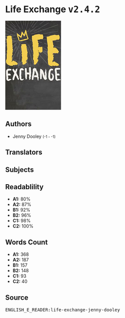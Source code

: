 # Life Exchange <kbd>v2.4.2</kbd>

![](./cover.medium.jpg "")

## Authors


 - Jenny Dooley <small>(-1 - -1)</small>

## Translators



## Subjects



## Readablility


 - **A1:** 80%
 - **A2:** 87%
 - **B1:** 92%
 - **B2:** 96%
 - **C1:** 98%
 - **C2:** 100%

## Words Count


 - **A1:** 368
 - **A2:** 187
 - **B1:** 157
 - **B2:** 148
 - **C1:** 93
 - **C2:** 40

## Source


<kbd>ENGLISH_E_READER:life-exchange-jenny-dooley</kbd>
